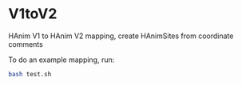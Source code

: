 # V1toV2
HAnim V1 to HAnim V2 mapping, create HAnimSites from coordinate comments


To do an example mapping, run:

```bash
bash test.sh
```
